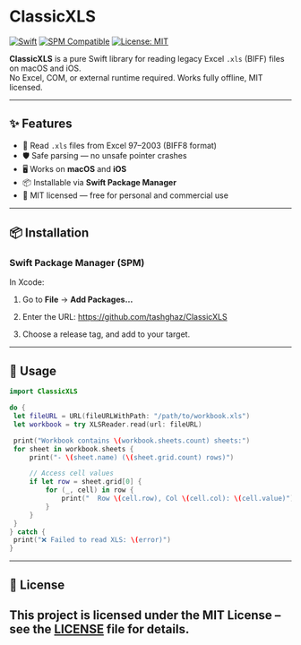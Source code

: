 # ClassicXLS

[![Swift](https://img.shields.io/badge/Swift-5.9-orange.svg)](https://swift.org)
[![SPM Compatible](https://img.shields.io/badge/SPM-compatible-green.svg)](https://swift.org/package-manager/)
[![License: MIT](https://img.shields.io/badge/License-MIT-blue.svg)](LICENSE)

**ClassicXLS** is a pure Swift library for reading legacy Excel `.xls` (BIFF) files on macOS and iOS.  
No Excel, COM, or external runtime required. Works fully offline, MIT licensed.

---

## ✨ Features

- 📂 Read `.xls` files from Excel 97–2003 (BIFF8 format)
- 🛡 Safe parsing — no unsafe pointer crashes
- 🖥 Works on **macOS** and **iOS**
- 📦 Installable via **Swift Package Manager**
- 📜 MIT licensed — free for personal and commercial use

---

## 📦 Installation

### Swift Package Manager (SPM)

In Xcode:

1. Go to **File** → **Add Packages…**
2. Enter the URL: 
https://github.com/tashghaz/ClassicXLS

3. Choose a release tag, and add to your target.

---

## 🚀 Usage

```swift
import ClassicXLS

do {
 let fileURL = URL(fileURLWithPath: "/path/to/workbook.xls")
 let workbook = try XLSReader.read(url: fileURL)

 print("Workbook contains \(workbook.sheets.count) sheets:")
 for sheet in workbook.sheets {
     print("- \(sheet.name) (\(sheet.grid.count) rows)")

     // Access cell values
     if let row = sheet.grid[0] {
         for (_, cell) in row {
             print("  Row \(cell.row), Col \(cell.col): \(cell.value)")
         }
     }
 }
} catch {
 print("❌ Failed to read XLS: \(error)")
}

```

---
## 📄 License

This project is licensed under the MIT License – see the [LICENSE](LICENSE) file for details.
---
